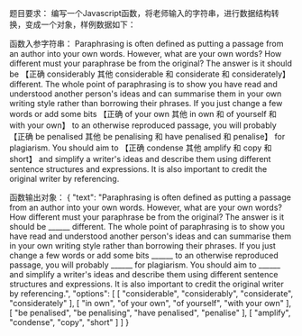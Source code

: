 题目要求：
编写一个Javascript函数，将老师输入的字符串，进行数据结构转换，变成一个对象，样例数据如下：

函数入参字符串：
Paraphrasing is often defined as putting a passage from an author into your own words. However, what are your own words? How different must your paraphrase be from the original? The answer is it should be 【正确 considerably 其他 considerable 和 considerate 和 considerately】 different. The whole point of paraphrasing is to show you have read and understood another person's ideas and can summarise them in your own writing style rather than borrowing their phrases. If you just change a few words or add some bits 【正确 of your own 其他 in own 和 of yourself 和 with your own】 to an otherwise reproduced passage, you will probably 【正确 be penalised 其他 be penalising 和 have penalised 和 penalise】 for plagiarism. You should aim to 【正确 condense 其他 amplify 和 copy 和 short】 and simplify a writer's ideas and describe them using different sentence structures and expressions. It is also important to credit the original writer by referencing.

函数输出对象：
{
  "text": "Paraphrasing is often defined as putting a passage from an author into your own words. However, what are your own words? How different must your paraphrase be from the original? The answer is it should be ______ different. The whole point of paraphrasing is to show you have read and understood another person's ideas and can summarise them in your own writing style rather than borrowing their phrases. If you just change a few words or add some bits ______ to an otherwise reproduced passage, you will probably ______ for plagiarism. You should aim to ______ and simplify a writer's ideas and describe them using different sentence structures and expressions. It is also important to credit the original writer by referencing.",
  "options": [
    [
      "considerable",
      "considerably",
      "considerate",
      "considerately"
    ],
    [
      "in own",
      "of your own",
      "of yourself",
      "with your own"
    ],
    [
      "be penalised",
      "be penalising",
      "have penalised",
      "penalise"
    ],
    [
      "amplify",
      "condense",
      "copy",
      "short"
    ]
  ]
}
